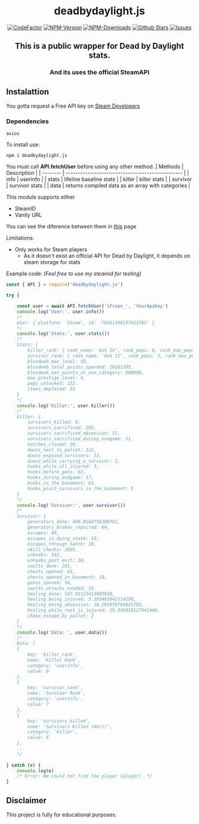 <div align="center">
    <h1>deadbydaylight.js</h1>
    <a href="https://www.codefactor.io/repository/github/ifraan/deadbydaylight.js"><img src="https://www.codefactor.io/repository/github/ifraan/deadbydaylight.js/badge" alt="CodeFactor" /></a>
    <a href="https://www.npmjs.com/package/deadbydaylight.js"><img src="https://badgen.net/npm/v/deadbydaylight.js?color=blue" alt="NPM-Version"/></a>
    <a href="https://www.npmjs.com/package/deadbydaylight.js"><img src="https://badgen.net/npm/dt/deadbydaylight.js?color=blue" alt="NPM-Downloads"/></a>
    <a href="https://github.com/iFraan/deadbydaylight.js"><img src="https://badgen.net/github/stars/iFraan/deadbydaylight.js?color=yellow" alt="Github Stars"/></a>
    <a href="https://github.com/iFraan/deadbydaylight.js/issues"><img src="https://badgen.net/github/issues/iFraan/deadbydaylight.js?color=green" alt="Issues"/></a>
    <h2>This is a public wrapper for <b>Dead by Daylight</b> stats.</h2>
    <h3>And its uses the official SteamAPI</h3>
</div>

## Instalattion
You gotta request a Free API key on [Steam Developers](https://steamcommunity.com/dev)
### Dependencies
``
axios
``

To install use:
```shell
npm i deadbydaylight.js
```

You must call **API.fetchUser** before using any other method.
| Methods  | Description                                       |
| -------- | ------------------------------------------------- |
| info     | userinfo                                          |
| stats    | lifeline baseline stats                           |
| killer   | killer stats                                      |
| survivor | survivor stats                                    |
| data     | returns compiled data as an array with categories |

This module supports either
* SteamID
* Vanity URL

You can see the diference between them in [this](https://steamid.pro/steam-id-lookup) page

Limitations: 
* Only works for Steam players
    * As it doesn't exist an official API for Dead by Daylight, it depends on steam storage for stats


Example code: _(Feel free to use my steamid for testing)_
```js
const { API } = require('deadbydaylight.js')

try {

    const user = await API.fetchUser('iFraan_', 'YourApiKey')
    console.log('User:', user.info())
    /*
    User: { platform: 'Steam', id: '76561198137433783' }
    */
    console.log('Stats:', user.stats())
    /*
    Stats: {
        killer_rank: { rank_name: 'Ash IV', rank_peps: 0, rank_max_peps: 3 },
        survivor_rank: { rank_name: 'Ash II', rank_peps: 3, rank_max_peps: 4 },
        bloodweb_max_level: 50,
        bloodweb_total_points_spended: 10201385,
        bloodweb_max_points_in_one_category: 890000,
        max_prestige_level: 4,
        peps_unlocked: 132,
        items_depleted: 33
    }
    */
    console.log('Killer:', user.killer())
    /*
    Killer: {
        survivors_killed: 6,
        survivors_sacrificed: 203,
        survivors_sacrificed_obsession: 51,
        survivors_sacrificed_during_endgame: 51,
        hatches_closed: 20,
        downs_next_to_pallet: 122,
        downs_exposed_survivors: 53,
        downs_while_carrying_a_survivor: 2,
        hooks_while_all_injured: 3,
        hooks_before_gens: 62,
        hooks_during_endgame: 37,
        hooks_in_the_basement: 61,
        hooks_plus3_survivors_in_the_basement: 5
    }
    */
    console.log('Survivor:', user.survivor())
    /*
    Survivor: {
        generators_done: 460.8564758300781,
        generators_broken_repaired: 84,
        escapes: 84,
        escapes_in_dying_state: 10,
        escapes_through_hatch: 18,
        skill_checks: 2685,
        unhooks: 242,
        unhooks_post_exit: 20,
        vaults_done: 201,
        chests_opened: 63,
        chests_opened_in_basement: 10,
        gates_opened: 56,
        vaults_attacks_evaded: 19,
        healing_done: 147.92123413085938,
        healing_being_injured: 3.393465042114258,
        healing_being_obsession: 18.265979766845703,
        healing_while_rest_is_injured: 19.342018127441406,
        chase_escape_by_pallet: 2
    }
    */
    console.log('Data: ', user.data())    
    /*
    Data: [
    {
        key: 'killer_rank',
        name: 'Killer Rank',
        category: 'userinfo',
        value: 0
    },
    {
        key: 'survivor_rank',
        name: 'Survivor Rank',
        category: 'userinfo',
        value: 7
    },
    {
        key: 'survivors_killed',
        name: 'Survivors Killed (mori)',
        category: 'killer',
        value: 6
    },
    ...
    */
    
} catch (e) {
    console.log(e)
    /* Error: We could not find the player [player]. */
}
```

## Disclaimer
This project is fully for educational purposes.